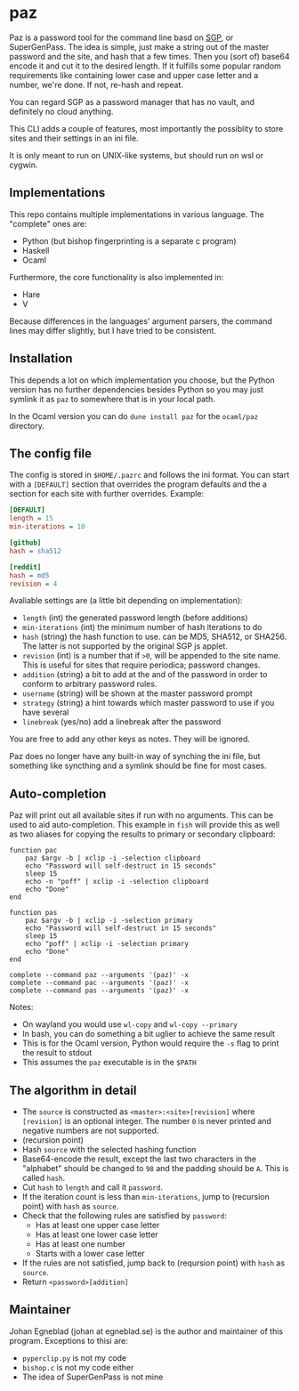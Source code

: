 # paz

Paz is a password tool for the command line basd on [SGP](https://chriszarate.github.io/supergenpass/), or SuperGenPass. The idea is simple, just make a string out of the master password and the site, and hash that a few times. Then you (sort of) base64 encode it and cut it to the desired length. If it fulfills some popular random requirements like containing lower case and upper case letter and a number, we're done. If not, re-hash and repeat.

You can regard SGP as a password manager that has no vault, and definitely no cloud anything.

This CLI adds a couple of features, most importantly the possiblity to store sites and their settings in an ini file.

It is only meant to run on UNIX-like systems, but should run on wsl or cygwin.

## Implementations

This repo contains multiple implementations in various language. The "complete" ones are:

- Python (but bishop fingerprinting is a separate c program)
- Haskell
- Ocaml

Furthermore, the core functionality is also implemented in:

- Hare
- V

Because differences in the languages' argument parsers, the command lines may differ slightly, but I have tried to be consistent.

## Installation

This depends a lot on which implementation you choose, but the Python version has no further dependencies besides Python so you may just symlink it as `paz` to somewhere that is in your local path.

In the Ocaml version you can do `dune install paz` for the `ocaml/paz` directory.

## The config file

The config is stored in `$HOME/.pazrc` and follows the ini format. You can start with a `[DEFAULT]` section that overrides the program defaults and the a section for each site with further overrides. Example:

```ini
[DEFAULT]
length = 15
min-iterations = 10

[github]
hash = sha512

[reddit]
hash = md5
revision = 4
```

Avaliable settings are (a little bit depending on implementation):

- `length` (int) the generated password length (before additions)
- `min-iterations` (int) the minimum number of hash iterations to do
- `hash` (string) the hash function to use. can be MD5, SHA512, or SHA256. The latter is not supported by the original SGP js applet.
- `revision` (int) is a number that if `>0`, will be appended to the site name. This is useful for sites that require periodica; password changes.
- `addition` (string) a bit to add at the and of the password in order to conform to arbitrary password rules.
- `username` (string) will be shown at the master password prompt
- `strategy` (string) a hint towards which master password to use if you have several
- `linebreak` (yes/no) add a linebreak after the password

You are free to add any other keys as notes. They will be ignored.

Paz does no longer have any built-in way of synching the ini file, but something like syncthing and a symlink should be fine for most cases.

## Auto-completion

Paz will print out all available sites if run with no arguments. This can be used to aid auto-completion. This example in `fish` will provide this as well as two aliases for copying the results to primary or secondary clipboard:

```fish
function pac
    paz $argv -b | xclip -i -selection clipboard
    echo "Password will self-destruct in 15 seconds"
    sleep 15
    echo -n "poff" | xclip -i -selection clipboard
    echo "Done"
end

function pas
    paz $argv -b | xclip -i -selection primary
    echo "Password will self-destruct in 15 seconds"
    sleep 15
    echo "poff" | xclip -i -selection primary
    echo "Done"
end

complete --command paz --arguments '(paz)' -x
complete --command pac --arguments '(paz)' -x
complete --command pas --arguments '(paz)' -x
```

Notes:

- On wayland you would use `wl-copy` and `wl-copy --primary`
- In bash, you can do something a bit uglier to achieve the same result
- This is for the Ocaml version, Python would require the `-s` flag to print the result to stdout
- This assumes the `paz` executable is in the `$PATH`

## The algorithm in detail

- The `source` is constructed as `<master>:<site>[revision]` where `[revision]` is an optional integer. The number `0` is never printed and negative numbers are not supported.
- (recursion point)
- Hash `source` with the selected hashing function
- Base64-encode the result, except the last two characters in the "alphabet" should be changed to `98` and the padding should be `A`. This is called `hash`.
- Cut `hash` to `length` and call it `password`.
- If the iteration count is less than `min-iterations`, jump to (recursion point) with `hash` as `source`.
- Check that the following rules are satisfied by `password`:
  - Has at least one upper case letter
  - Has at least one lower case letter
  - Has at least one number
  - Starts with a lower case letter
- If the rules are not satisfied, jump back to (reqursion point) with `hash` as `source`.
- Return `<password>[addition]`

## Maintainer

Johan Egneblad (johan at egneblad.se) is the author and maintainer of this program. Exceptions to thisi are:

- `pyperclip.py` is not my code
- `bishop.c` is not my code either
- The idea of SuperGenPass is not mine
